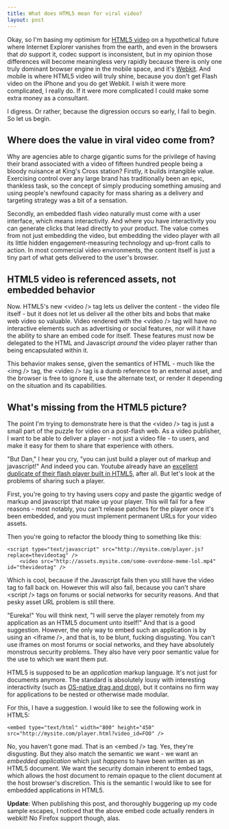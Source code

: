```yaml
---
title: What does HTML5 mean for viral video?
layout: post
---
```


Okay, so I'm basing my optimism for [HTML5 video][html5video] on a hypothetical future where Internet Explorer vanishes from the earth, and even in the browsers that *do* support it, codec support is inconsistent, but in my opinion those differences will become meaningless very rapidly because there is only one truly dominant browser engine in the mobile space, and it's [Webkit][webkit]. And mobile is where HTML5 video will truly shine, because you don't get Flash video on the iPhone and you do get Webkit. I wish it were more complicated, I really do. If it were more complicated I could make some extra money as a consultant.

I digress. Or rather, because the digression occurs so early, I fail to begin. So let us begin.

Where does the value in viral video come from?
----------------------------------------------

Why are agencies able to charge gigantic sums for the privilege of having their brand associated with a video of fifteen hundred people being a bloody nuisance at King's Cross station? Firstly, it builds intangible value. Exercising control over any large brand has traditionally been an epic, thankless task, so the concept of simply producing something amusing and using people's newfound capacity for mass sharing as a delivery and targeting strategy was a bit of a sensation. 

Secondly, an embedded flash video naturally must come with a user interface, which means interactivity. And where you have interactivity you can generate clicks that lead directly to your product. The value comes from not just embedding the video, but embedding the video player with all its little hidden engagement-measuring technology and up-front calls to action. In most commercial video environments, the content itself is just a tiny part of what gets delivered to the user's browser.

HTML5 video is referenced assets, not embedded behavior
-------------------------------------------------------

Now. HTML5's new &lt;video /&gt; tag lets us deliver the content - the video file itself - but it does not let us deliver all the other bits and bobs that make web video so valuable. Video rendered with the &lt;video /&gt; tag will have no interactive elements such as advertising or social features, nor will it have the ability to share an embed code for itself. These features must now be delegated to the HTML and Javascript *around* the video player rather than being encapsulated within it.

This behavior makes sense, given the semantics of HTML - much like the &lt;img /&gt; tag, the &lt;video /&gt; tag is a dumb reference to an external asset, and the browser is free to ignore it, use the alternate text, or render it depending on the situation and its capabilities.

What's missing from the HTML5 picture?
--------------------------------------

The point I'm trying to demonstrate here is that the &lt;video /&gt; tag is just a small part of the puzzle for video on a post-flash web. As a video publisher, I want to be able to deliver a player - not just a video file - to users, and make it easy for them to share that experience with others.

"But Dan," I hear you cry, "you can just build a player out of markup and javascript!" And indeed you can. Youtube already have an [excellent duplicate of their flash player built in HTML5][youtubehtml5], after all. But let's look at the problems of sharing such a player.

First, you're going to try having users copy and paste the gigantic wedge of markup and javascript that make up your player. This will fail for a few reasons - most notably, you can't release patches for the player once it's been embedded, and you must implement permanent URLs for your video assets.

Then you're going to refactor the bloody thing to something like this:

<pre><code class="html">&lt;script type=&quot;text/javascript&quot; src=&quot;http://mysite.com/player.js?replace=thevideotag&quot; /&gt;
	&lt;video src=&quot;http://assets.mysite.com/some-overdone-meme-lol.mp4&quot; id=&quot;thevideotag&quot; /&gt;</code></pre>
	
Which is cool, because if the Javascript fails then you still have the video tag to fall back on. However this will also fail, because you can't share &lt;script /&gt; tags on forums or social networks for security reasons. And that pesky asset URL problem is still there.

"Eureka!" You will think next, "I will serve the player remotely from my application as an HTML5 document unto itself!" And that is a good suggestion. However, the only way to embed such an application is by using an &lt;iframe /&gt;, and that is, to be blunt, fucking disgusting. You can't use iframes on most forums or social networks, and they have absolutely monstrous security problems. They also have very poor semantic value for the use to which we want them put.

HTML5 is supposed to be an *application* markup language. It's not just for documents anymore. The standard is absolutely lousy with interesting interactivity (such as [OS-native drag and drop][html5dragdrop]), but it contains no firm way for applications to be nested or otherwise made modular.

For this, I have a suggestion. I would like to see the following work in HTML5:

<pre><code class="html">&lt;embed type=&quot;text/html&quot; width=&quot;800&quot; height=&quot;450&quot; src=&quot;http://mysite.com/player.html?video_id=FOO&quot; /&gt;</code></pre>

No, you haven't gone mad. That is an &lt;embed /&gt; tag. Yes, they're disgusting. But they also match the semantic we want - we want an *embedded application* which just *happens* to have been written as an HTML5 document. We want the security domain inherent to embed tags, which allows the host document to remain opaque to the client document at the host browser's discretion. This is the semantic I would like to see for embedded applications in HTML5.

**Update**: When publishing this post, and thoroughly buggering up my code sample escapes, I noticed that the above embed code actually renders in webkit! No Firefox support though, alas.

[html5video]: http://www.whatwg.org/specs/web-apps/current-work/multipage/video.html
[webkit]: http://webkit.org/
[youtubehtml5]: http://youtube.com/html5
[html5dragdrop]: http://www.whatwg.org/specs/web-apps/current-work/#dnd